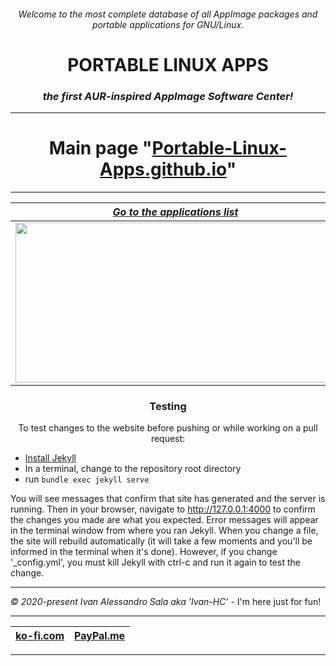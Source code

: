 <div align="center">

###### *Welcome to the most complete database of all AppImage packages and portable applications for GNU/Linux.*

# PORTABLE LINUX APPS

### *the first AUR-inspired AppImage Software Center!*

--------

# Main page "[Portable-Linux-Apps.github.io](https://portable-linux-apps.github.io)"

--------

| *[Go to the applications list](https://portable-linux-apps.github.io/apps.html)* | *[Install "AM", the package manager](https://github.com/ivan-hc/AM)* |
| - | - |
| [<img loading="lazy" src="https://github.com/user-attachments/assets/f55d4242-bd5f-4195-946c-e01c6fe5e264" width="512" height="256">](https://portable-linux-apps.github.io/apps.html) | [<img loading="lazy" src="https://raw.githubusercontent.com/ivan-hc/AM/main/sample/sample.png" width="512" height="256">](https://github.com/ivan-hc/AM) |

### Testing

To test changes to the website before pushing or while working on a pull
request:

</div>

* [Install Jekyll](https://jekyllrb.com/docs/installation/)
* In a terminal, change to the repository root directory
* run `bundle exec jekyll serve`

You will see messages that confirm that site has generated and the server is
running. Then in your browser, navigate to http://127.0.0.1:4000 to confirm
the changes you made are what you expected. Error messages will appear in the
terminal window from where you ran Jekyll. When you change a file, the site
will rebuild automatically (it will take a few moments and you'll be informed
in the terminal when it's done). However, if you change '_config.yml', you
must kill Jekyll with ctrl-c and run it again to test the change.

--------

*© 2020-present Ivan Alessandro Sala aka 'Ivan-HC'* - I'm here just for fun!

------------------------------------------------------------------------

| [**ko-fi.com**](https://ko-fi.com/IvanAlexHC) | [**PayPal.me**](https://paypal.me/IvanAlexHC) |
| - | - |

------------------------------------------------------------------------


